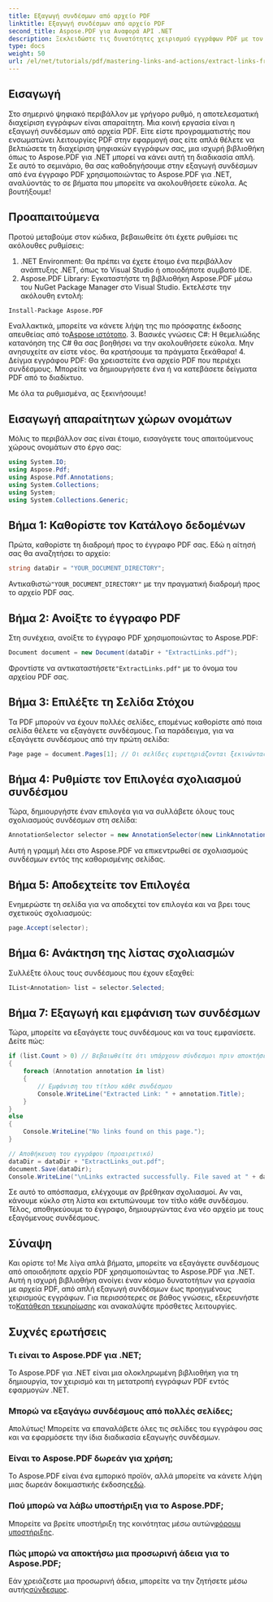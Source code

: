```yaml
---
title: Εξαγωγή συνδέσμων από αρχείο PDF
linktitle: Εξαγωγή συνδέσμων από αρχείο PDF
second_title: Aspose.PDF για Αναφορά API .NET
description: Ξεκλειδώστε τις δυνατότητες χειρισμού εγγράφων PDF με τον ολοκληρωμένο οδηγό μας για την εξαγωγή συνδέσμων χρησιμοποιώντας το Aspose.PDF για .NET. Αυτό το σεμινάριο παρέχει λεπτομερείς, βήμα προς βήμα οδηγίες.
type: docs
weight: 50
url: /el/net/tutorials/pdf/mastering-links-and-actions/extract-links-from-pdf-file/
---
```

## Εισαγωγή

Στο σημερινό ψηφιακό περιβάλλον με γρήγορο ρυθμό, η αποτελεσματική διαχείριση εγγράφων είναι απαραίτητη. Μια κοινή εργασία είναι η εξαγωγή συνδέσμων από αρχεία PDF. Είτε είστε προγραμματιστής που ενσωματώνει λειτουργίες PDF στην εφαρμογή σας είτε απλά θέλετε να βελτιώσετε τη διαχείριση ψηφιακών εγγράφων σας, μια ισχυρή βιβλιοθήκη όπως το Aspose.PDF για .NET μπορεί να κάνει αυτή τη διαδικασία απλή. Σε αυτό το σεμινάριο, θα σας καθοδηγήσουμε στην εξαγωγή συνδέσμων από ένα έγγραφο PDF χρησιμοποιώντας το Aspose.PDF για .NET, αναλύοντάς το σε βήματα που μπορείτε να ακολουθήσετε εύκολα. Ας βουτήξουμε!

## Προαπαιτούμενα

Προτού μεταβούμε στον κώδικα, βεβαιωθείτε ότι έχετε ρυθμίσει τις ακόλουθες ρυθμίσεις:

1. .NET Environment: Θα πρέπει να έχετε έτοιμο ένα περιβάλλον ανάπτυξης .NET, όπως το Visual Studio ή οποιοδήποτε συμβατό IDE.
2. Aspose.PDF Library: Εγκαταστήστε τη βιβλιοθήκη Aspose.PDF μέσω του NuGet Package Manager στο Visual Studio. Εκτελέστε την ακόλουθη εντολή:
```bash
Install-Package Aspose.PDF
```
 Εναλλακτικά, μπορείτε να κάνετε λήψη της πιο πρόσφατης έκδοσης απευθείας από το[Aspose ιστότοπο](https://releases.aspose.com/pdf/net/).
3. Βασικές γνώσεις C#: Η θεμελιώδης κατανόηση της C# θα σας βοηθήσει να την ακολουθήσετε εύκολα. Μην ανησυχείτε αν είστε νέος. θα κρατήσουμε τα πράγματα ξεκάθαρα!
4. Δείγμα εγγράφου PDF: Θα χρειαστείτε ένα αρχείο PDF που περιέχει συνδέσμους. Μπορείτε να δημιουργήσετε ένα ή να κατεβάσετε δείγματα PDF από το διαδίκτυο.

Με όλα τα ρυθμισμένα, ας ξεκινήσουμε!

## Εισαγωγή απαραίτητων χώρων ονομάτων

Μόλις το περιβάλλον σας είναι έτοιμο, εισαγάγετε τους απαιτούμενους χώρους ονομάτων στο έργο σας:

```csharp
using System.IO;
using Aspose.Pdf;
using Aspose.Pdf.Annotations;
using System.Collections;
using System;
using System.Collections.Generic;
```

## Βήμα 1: Καθορίστε τον Κατάλογο δεδομένων

Πρώτα, καθορίστε τη διαδρομή προς το έγγραφο PDF σας. Εδώ η αίτησή σας θα αναζητήσει το αρχείο:

```csharp
string dataDir = "YOUR_DOCUMENT_DIRECTORY";
```

 Αντικαθιστώ`"YOUR_DOCUMENT_DIRECTORY"` με την πραγματική διαδρομή προς το αρχείο PDF σας.

## Βήμα 2: Ανοίξτε το έγγραφο PDF

Στη συνέχεια, ανοίξτε το έγγραφο PDF χρησιμοποιώντας το Aspose.PDF:

```csharp
Document document = new Document(dataDir + "ExtractLinks.pdf");
```

 Φροντίστε να αντικαταστήσετε`"ExtractLinks.pdf"` με το όνομα του αρχείου PDF σας.

## Βήμα 3: Επιλέξτε τη Σελίδα Στόχου

Τα PDF μπορούν να έχουν πολλές σελίδες, επομένως καθορίστε από ποια σελίδα θέλετε να εξαγάγετε συνδέσμους. Για παράδειγμα, για να εξαγάγετε συνδέσμους από την πρώτη σελίδα:

```csharp
Page page = document.Pages[1]; // Οι σελίδες ευρετηριάζονται ξεκινώντας από το 1
```

## Βήμα 4: Ρυθμίστε τον Επιλογέα σχολιασμού συνδέσμου

Τώρα, δημιουργήστε έναν επιλογέα για να συλλάβετε όλους τους σχολιασμούς συνδέσμων στη σελίδα:

```csharp
AnnotationSelector selector = new AnnotationSelector(new LinkAnnotation(page, Aspose.Pdf.Rectangle.Trivial));
```

Αυτή η γραμμή λέει στο Aspose.PDF να επικεντρωθεί σε σχολιασμούς συνδέσμων εντός της καθορισμένης σελίδας.

## Βήμα 5: Αποδεχτείτε τον Επιλογέα

Ενημερώστε τη σελίδα για να αποδεχτεί τον επιλογέα και να βρει τους σχετικούς σχολιασμούς:

```csharp
page.Accept(selector);
```

## Βήμα 6: Ανάκτηση της λίστας σχολιασμών

Συλλέξτε όλους τους συνδέσμους που έχουν εξαχθεί:

```csharp
IList<Annotation> list = selector.Selected;
```

## Βήμα 7: Εξαγωγή και εμφάνιση των συνδέσμων

Τώρα, μπορείτε να εξαγάγετε τους συνδέσμους και να τους εμφανίσετε. Δείτε πώς:

```csharp
if (list.Count > 0) // Βεβαιωθείτε ότι υπάρχουν σύνδεσμοι πριν αποκτήσετε πρόσβαση σε αυτούς
{
    foreach (Annotation annotation in list)
    {
        // Εμφάνιση του τίτλου κάθε συνδέσμου
        Console.WriteLine("Extracted Link: " + annotation.Title);
    }
}
else
{
    Console.WriteLine("No links found on this page.");
}

// Αποθήκευση του εγγράφου (προαιρετικό)
dataDir = dataDir + "ExtractLinks_out.pdf";
document.Save(dataDir);
Console.WriteLine("\nLinks extracted successfully. File saved at " + dataDir);
```

Σε αυτό το απόσπασμα, ελέγχουμε αν βρέθηκαν σχολιασμοί. Αν ναι, κάνουμε κύκλο στη λίστα και εκτυπώνουμε τον τίτλο κάθε συνδέσμου. Τέλος, αποθηκεύουμε το έγγραφο, δημιουργώντας ένα νέο αρχείο με τους εξαγόμενους συνδέσμους.

## Σύναψη

Και ορίστε το! Με λίγα απλά βήματα, μπορείτε να εξαγάγετε συνδέσμους από οποιοδήποτε αρχείο PDF χρησιμοποιώντας το Aspose.PDF για .NET. Αυτή η ισχυρή βιβλιοθήκη ανοίγει έναν κόσμο δυνατοτήτων για εργασία με αρχεία PDF, από απλή εξαγωγή συνδέσμων έως προηγμένους χειρισμούς εγγράφων. Για περισσότερες σε βάθος γνώσεις, εξερευνήστε το[Κατάθεση τεκμηρίωσης](https://reference.aspose.com/pdf/net/) και ανακαλύψτε πρόσθετες λειτουργίες.

## Συχνές ερωτήσεις

### Τι είναι το Aspose.PDF για .NET;
Το Aspose.PDF για .NET είναι μια ολοκληρωμένη βιβλιοθήκη για τη δημιουργία, τον χειρισμό και τη μετατροπή εγγράφων PDF εντός εφαρμογών .NET.

### Μπορώ να εξαγάγω συνδέσμους από πολλές σελίδες;
Απολύτως! Μπορείτε να επαναλάβετε όλες τις σελίδες του εγγράφου σας και να εφαρμόσετε την ίδια διαδικασία εξαγωγής συνδέσμων.

### Είναι το Aspose.PDF δωρεάν για χρήση;
 Το Aspose.PDF είναι ένα εμπορικό προϊόν, αλλά μπορείτε να κάνετε λήψη μιας δωρεάν δοκιμαστικής έκδοσης[εδώ](https://releases.aspose.com/).

### Πού μπορώ να λάβω υποστήριξη για το Aspose.PDF;
 Μπορείτε να βρείτε υποστήριξη της κοινότητας μέσω αυτών[φόρουμ υποστήριξης](https://forum.aspose.com/c/pdf/10).

### Πώς μπορώ να αποκτήσω μια προσωρινή άδεια για το Aspose.PDF;
 Εάν χρειάζεστε μια προσωρινή άδεια, μπορείτε να την ζητήσετε μέσω αυτής[σύνδεσμος](https://purchase.aspose.com/temporary-license/).
